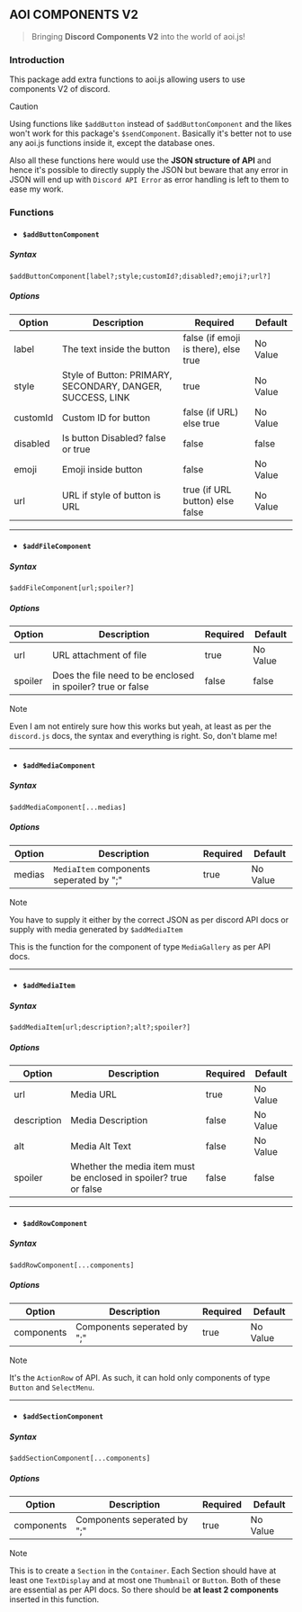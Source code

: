 ## AOI COMPONENTS V2
> Bringing **Discord Components V2** into the world of aoi.js!

### Introduction 

This package add extra functions to aoi.js allowing users to use components V2 of discord. 

> [!CAUTION]
> Using functions like `$addButton` instead of `$addButtonComponent` and the likes won't work for this package's `$sendComponent`. Basically it's better not to use any aoi.js functions inside it, except the database ones. 
>
> Also all these functions here would use the **JSON structure of API** and hence it's possible to directly supply the JSON but beware that any error in JSON will end up with `Discord API Error` as error handling is left to them to ease my work. 

### Functions

- #### `$addButtonComponent`

##### Syntax

```
$addButtonComponent[label?;style;customId?;disabled?;emoji?;url?]
```

##### Options

| Option | Description | Required | Default |
| ----- | ----- | ----- | ----- |
| label | The text inside the button | false (if emoji is there), else true | No Value |
| style | Style of Button: PRIMARY, SECONDARY, DANGER, SUCCESS, LINK | true | No Value |
| customId | Custom ID for button | false (if URL)  else true | No Value |
| disabled | Is button Disabled? false or true | false | false |
| emoji | Emoji inside button | false | No Value |
| url | URL if style of button is URL | true (if URL button) else false | No Value |

<hr />

- #### `$addFileComponent`

##### Syntax

```
$addFileComponent[url;spoiler?]
```

##### Options

| Option | Description | Required | Default |
| ----- | ----- | ----- | ----- |
| url | URL attachment of file | true | No Value |
| spoiler | Does the file need to be enclosed in spoiler? true or false | false | false |

> [!NOTE]
> Even I am not entirely sure how this works but yeah, at least as per the `discord.js` docs, the syntax and everything is right. So, don't blame me!

<hr />

- #### `$addMediaComponent`

##### Syntax

```
$addMediaComponent[...medias]
```

##### Options

| Option | Description | Required | Default |
| ----- | ----- | ----- | ----- |
| medias | `MediaItem` components seperated by ";" | true | No Value |

> [!NOTE]
> You have to supply it either by the correct JSON as per discord API docs or supply with media generated by `$addMediaItem`
>
> This is the function for the component of type `MediaGallery` as per API docs. 

<hr />

- #### `$addMediaItem`

##### Syntax

```
$addMediaItem[url;description?;alt?;spoiler?]
```

##### Options

| Option | Description | Required | Default |
| ----- | ----- | ----- | ----- |
| url | Media URL | true | No Value |
| description | Media Description | false | No Value |
| alt | Media Alt Text | false | No Value |
| spoiler | Whether the media item must be enclosed in spoiler? true or false | false | false |

<hr />

- #### `$addRowComponent`

##### Syntax

```
$addRowComponent[...components]
```

##### Options

| Option | Description | Required | Default |
| ----- | ----- | ----- | ----- |
| components | Components seperated by ";" | true | No Value |

> [!NOTE]
> It's the `ActionRow` of API. As such, it can hold only components of type `Button` and `SelectMenu`.

<hr />

- #### `$addSectionComponent`

##### Syntax

```
$addSectionComponent[...components]
```

##### Options

| Option | Description | Required | Default |
| ----- | ----- | ----- | ----- |
| components | Components seperated by ";" | true | No Value |

> [!NOTE]
> This is to create a `Section` in the `Container`. Each Section should have at least one `TextDisplay` and at most one `Thumbnail` or `Button`. Both of these are essential as per API docs. So there should be **at least 2 components** inserted in this function.